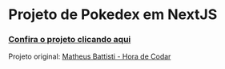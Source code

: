 # Projeto de Pokedex em NextJS

### [Confira o projeto clicando aqui](https://next-js-projeto-poke-next.vercel.app/)

Projeto original: [Matheus Battisti - Hora de Codar](https://www.youtube.com/playlist?list=PLnDvRpP8BnezfJcfiClWskFOLODeqI_Ft)
